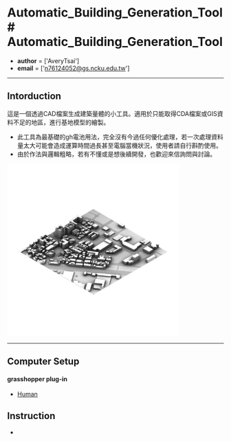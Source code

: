 # Automatic_Building_Generation_Tool# Automatic_Building_Generation_Tool

- __author__ = ['AveryTsai']
- __email__ = ['n76124052@gs.ncku.edu.tw']

---
## Intorduction
這是一個透過CAD檔案生成建築量體的小工具。適用於只能取得CDA檔案或GIS資料不足的地區，進行基地模型的繪製。

- 此工具為最基礎的gh電池用法，完全沒有今過任何優化處理，若一次處理資料量太大可能會造成運算時間過長甚至電腦當機狀況，使用者請自行斟酌使用。
- 由於作法與邏輯粗略，若有不懂或是想後續開發，也歡迎來信詢問與討論。

<img src="assets/perspective.jpg" alt="perspective" width="400" />

---
## Computer Setup
#### grasshopper plug-in
- [Human](https://www.food4rhino.com/en/app/human)

## Instruction
- 



